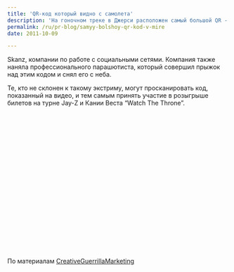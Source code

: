 ```yaml
---
title: 'QR-код который видно с самолета'
description: 'На гоночном треке в Джерси расположен самый большой QR - код. Для его нанесения использовались 80 галлонов черной и белой краски. Этот код видно на Гугл картах. Этот код - промо-знак для Skanz, компании по работе с социальными сетями.'
permalink: /ru/pr-blog/samyy-bolshoy-qr-kod-v-mire
date: 2011-10-09

---
```


Skanz, компании по работе с социальными сетями.  Компания также наняла профессионального парашютиста, который совершил прыжок над этим кодом и снял его с неба.

Те, кто не склонен к такому экстриму, могут просканировать код, показанный на видео, и тем самым принять участие в розыгрыше билетов на турне  Jay-Z и Кании Веста “Watch The Throne”.

<object width="560" height="315"><param name="movie" value="https://www.youtube.com/v/zo6-J4_Ovd0?version=3&amp;hl=ru_RU"></param><param name="allowFullScreen" value="true"></param><param name="allowscriptaccess" value="always"></param><embed src="https://www.youtube.com/v/zo6-J4_Ovd0?version=3&amp;hl=ru_RU" type="application/x-shockwave-flash" width="560" height="315" allowscriptaccess="always" allowfullscreen="true"></embed></object>

По материалам <a href="https://www.creativeguerrillamarketing.com">CreativeGuerrillaMarketing</a>

